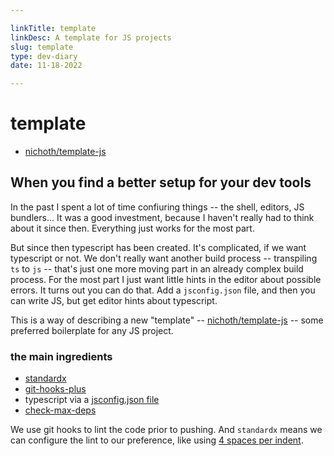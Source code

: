 ```yaml
---

linkTitle: template
linkDesc: A template for JS projects
slug: template
type: dev-diary
date: 11-18-2022

---
```


# template

* [nichoth/template-js](https://github.com/nichoth/template-js)

## When you find a better setup for your dev tools
In the past I spent a lot of time confiuring things -- the shell, editors, JS bundlers... It was a good investment, because I haven't really had to think about it since then. Everything just works for the most part.

But since then typescript has been created. It's complicated, if we want typescript or not. We don't really want another build process -- transpiling `ts` to `js` -- that's just one more moving part in an already complex build process. For the most part I just want little hints in the editor about possible errors. It turns out you can do that. Add a `jsconfig.json` file, and then you can write JS, but get editor hints about typescript.

This is a way of describing a new "template" -- [nichoth/template-js](https://github.com/nichoth/template-js) -- some preferred boilerplate for any JS project.

### the main ingredients

* [standardx](https://www.npmjs.com/package/standardx)
* [git-hooks-plus](https://www.npmjs.com/package/git-hooks-plus)
* typescript via a [jsconfig.json file](https://code.visualstudio.com/docs/languages/jsconfig)
* [check-max-deps](https://github.com/nichoth/check-max-deps)

We use git hooks to lint the code prior to pushing. And `standardx` means we can configure the lint to our preference, like using [4 spaces per indent](https://github.com/nichoth/template-js/blob/main/.eslintrc#L14).
